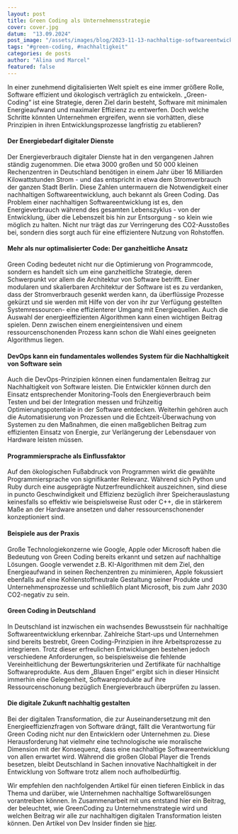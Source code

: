 ```yaml
---
layout: post
title: Green Coding als Unternehmensstrategie
cover: cover.jpg
datum:  "13.09.2024"
post_image: "/assets/images/blog/2023-11-13-nachhaltige-softwareentwicklung.jpg"
tags: "#green-coding, #nachhaltigkeit"
categories: de posts
author: "Alina und Marcel"
featured: false
---
```


In einer zunehmend digitalisierten Welt spielt es eine immer größere Rolle, Software effizient und ökologisch verträglich zu entwickeln. „Green-Coding“ ist eine Strategie, deren Ziel darin besteht, Software mit minimalen Energieaufwand und maximaler Effizienz zu entwerfen. Doch welche Schritte könnten Unternehmen ergreifen, wenn sie vorhätten, diese Prinzipien in ihren Entwicklungsprozesse langfristig zu etablieren?

#### Der Energiebedarf digitaler Dienste

Der Energieverbrauch digitaler Dienste hat in den vergangenen Jahren ständig zugenommen. Die etwa 3000 großen und 50 000 kleinen Rechenzentren in Deutschland benötigen in einem Jahr über 16 Milliarden Kilowattstunden Strom - und das entspricht in etwa dem Stromverbrauch der ganzen Stadt Berlin. Diese Zahlen untermauern die Notwendigkeit einer nachhaltigen Softwareentwicklung, auch bekannt als Green Coding. Das Problem einer nachhaltigen Softwareentwicklung ist es, den Energieverbrauch während des gesamten Lebenszyklus - von der Entwicklung, über die Lebenszeit bis hin zur Entsorgung - so klein wie möglich zu halten. Nicht nur trägt das zur Verringerung des CO2-Ausstoßes bei, sondern dies sorgt auch für eine effizientere Nutzung von Rohstoffen.

#### Mehr als nur optimalisierter Code: Der ganzheitliche Ansatz

Green Coding bedeutet nicht nur die Optimierung von Programmcode, sondern es handelt sich um eine ganzheitliche Strategie, deren Schwerpunkt vor allem die Architektur von Software betrifft. Einer modularen und skalierbaren Architektur der Software ist es zu verdanken, dass der Stromverbrauch gesenkt werden kann, da überflüssige Prozesse gekürzt und sie werden mit Hilfe von der von ihr zur Verfügung gestellten Systemressourcen- eine effizienterer Umgang mit Energiequellen. Auch die Auswahl der energieeffizienten Algorithmen kann einen wichtigen Beitrag spielen. Denn zwischen einem energieintensiven und einem ressourcenschonenden Prozess kann schon die Wahl eines geeigneten Algorithmus liegen.

#### DevOps kann ein fundamentales wollendes System für die Nachhaltigkeit von Software sein

Auch die DevOps-Prinzipien können einen fundamentalen Beitrag zur Nachhaltigkeit von Software leisten. Die Entwickler können durch den Einsatz entsprechender Monitoring-Tools den Energieverbrauch beim Testen und bei der Integration messen und frühzeitig Optimierungspotentiale in der Software entdecken. Weiterhin gehören auch die Automatisierung von Prozessen und die Echtzeit-Überwachung von Systemen zu den Maßnahmen, die einen maßgeblichen Beitrag zum effizienten Einsatz von Energie, zur Verlängerung der Lebensdauer von Hardware leisten müssen. 

#### Programmiersprache als Einflussfaktor

Auf den ökologischen Fußabdruck von Programmen wirkt die gewählte Programmiersprache von signifikanter Relevanz. Während sich Python und Ruby durch eine ausgeprägte Nutzerfreundlichkeit auszeichnen, sind diese in puncto Geschwindigkeit und Effizienz bezüglich ihrer Speicherauslastung keinesfalls so effektiv wie beispielsweise Rust oder C++, die in stärkerem Maße an der Hardware ansetzen und daher ressourcenschonender konzeptioniert sind.

#### Beispiele aus der Praxis

Große Technologiekonzerne wie Google, Apple oder Microsoft haben die Bedeutung von Green Coding bereits erkannt und setzen auf nachhaltige Lösungen. Google verwendet z.B. KI-Algorithmen mit dem Ziel, den Energieaufwand in seinen Rechenzentren zu minimieren, Apple fokussiert ebenfalls auf eine Kohlenstoffneutrale Gestaltung seiner Produkte und Unternehmensprozesse und schließlich plant Microsoft, bis zum Jahr 2030 CO2-negativ zu sein.

#### Green Coding in Deutschland

In Deutschland ist inzwischen ein wachsendes Bewusstsein für nachhaltige Softwareentwicklung erkennbar. Zahlreiche Start-ups und Unternehmen sind bereits bestrebt, Green Coding-Prinzipien in ihre Arbeitsprozesse zu integrieren. Trotz dieser erfreulichen Entwicklungen bestehen jedoch verschiedene Anforderungen, so beispielsweise die fehlende Vereinheitlichung der Bewertungskriterien und Zertifikate für nachhaltige Softwareprodukte. Aus dem „Blauen Engel“ ergibt sich in dieser Hinsicht immerhin eine Gelegenheit, Softwareprodukte auf ihre Ressourcenschonung bezüglich Energieverbrauch überprüfen zu lassen.

#### Die digitale Zukunft nachhaltig gestalten

Bei der digitalen Transformation, die zur Auseinandersetzung mit den Energieeffizienzfragen von Software drängt, fällt die Verantwortung für Green Coding nicht nur den Entwicklern oder Unternehmen zu. Diese Herausforderung hat vielmehr eine technologische wie moralische Dimension mit der Konsequenz, dass eine nachhaltige Softwareentwicklung von allen erwartet wird. Während die großen Global Player die Trends besetzen, bleibt Deutschland in Sachen innovative Nachhaltigkeit in der Entwicklung von Software trotz allem noch aufholbedürftig. 

Wir empfehlen den nachfolgenden Artikel für einen tieferen Einblick in das Thema und darüber, wie Unternehmen nachhaltige Softwarelösungen vorantreiben können. In Zusammenarbeit mit uns entstand hier ein Beitrag, der beleuchtet, wie GreenCoding zu Unternehmenstrategie wird und welchen Beitrag wir alle zur nachhaltigen digitalen Transformation leisten können. Den Artikel von Dev Insider finden sie [hier](https://www.dev-insider.de/green-coding-nachhaltige-softwareentwicklung-a-a6b6dd926903508b9302fe1b2c7f5b0d/).
